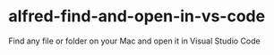 # alfred-find-and-open-in-vs-code
Find any file or folder on your Mac and open it in Visual Studio Code
